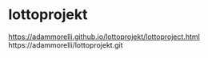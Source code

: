 # lottoprojekt
https://adammorelli.github.io/lottoprojekt/lottoproject.html
https://adammorelli/lottoprojekt.git
